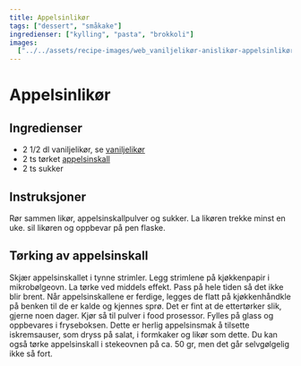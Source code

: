 ```yaml
---
title: Appelsinlikør
tags: ["dessert", "småkake"]
ingredienser: ["kylling", "pasta", "brokkoli"]
images:
  ["../../assets/recipe-images/web_vaniljelikør-anislikør-appelsinlikør.jpg"]
---
```


# Appelsinlikør

## Ingredienser

- 2 1/2 dl vaniljelikør, se [vaniljelikør](./vaniljelikør)
- 2 ts tørket [appelsinskall](#tørking-av-appelsinskall)
- 2 ts sukker

## Instruksjoner

Rør sammen likør, appelsinskallpulver og sukker. La likøren trekke minst en uke. sil likøren og oppbevar på pen flaske.

## Tørking av appelsinskall

Skjær appelsinskallet i tynne strimler. Legg strimlene på kjøkkenpapir i mikrobølgeovn. La tørke ved middels effekt. Pass på hele tiden så det ikke blir brent. Når appelsinskallene er ferdige, legges de flatt på kjøkkenhåndkle på benken til de er kalde og kjennes sprø. Det er fint at de ettertørker slik, gjerne noen dager. Kjør så til pulver i food prosessor. Fylles på glass og oppbevares i fryseboksen. Dette er herlig appelsinsmak å tilsette iskremsauser, som dryss på salat, i formkaker og likør som dette. Du kan også tørke appelsinskall i stekeovnen på ca. 50 gr, men det går selvgølgelig ikke så fort.
